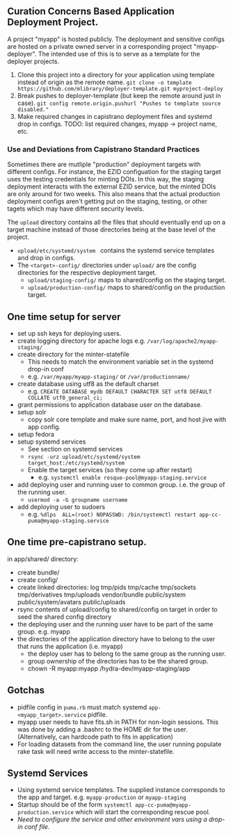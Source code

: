 ## Curation Concerns Based Application Deployment Project.
A project "myapp" is hosted publicly.  The deployment and sensitive configs are hosted on a private owned server in a corresponding project "myapp-deployer".
The intended use of this is to serve as a template for the deployer projects.

1. Clone this project into a directory for your application using template instead of origin as the remote name.
`git clone -o template https://github.com/mlibrary/deployer-template.git myproject-deploy`
2. Break pushes to deployer-template (but keep the remote around just in case).
`git config remote.origin.pushurl "Pushes to template source disabled."` 
3. Make required changes in capistrano deployment files and systemd drop in configs.
TODO: list required changes, myapp -> project name, etc.


### Use and Deviations from Capistrano Standard Practices
Sometimes there are mutliple "production" deployment targets with different configs. For instance, the EZID configuation for the staging target uses the testing credentials
for minting DOIs.  In this way, the staging deployment interacts with the external EZID service, but the minted DOIs are only around for two weeks.
This also means that the actual production deployment configs aren't getting put on the staging, testing, or other tagets which may have different security levels.

The `upload` directory contains all the files that should eventually end up on a target machine instead of those directories being at the base level of the project. 

* `upload/etc/systemd/system ` contains the systemd service templates and drop in configs.
* The `<target>-config/` directories under `upload/` are the config directories for the respective deployment target.
  * `upload/staging-config/` maps to shared/config on the staging target.
  * `upload/production-config/` maps to shared/config on the production target.

## One time setup for server
* set up ssh keys for deploying users.
* create logging directory for apache logs e.g. `/var/log/apache2/myapp-staging/`
* create directory for the minter-statefile
  * This needs to match the environment variable set in the systemd drop-in conf
  * e.g. `/var/myapp/myapp-staging/` or `/var/productionname/`
* create database using utf8 as the default charset
  * e.g. `CREATE DATABASE mydb DEFAULT CHARACTER SET utf8 DEFAULT COLLATE utf8_general_ci;`
* grant permissions to application database user on the database.
* setup solr
  * copy solr core template and make sure name, port, and host jive with app config.
* setup fedora
* setup systemd services
  * See section on systemd services
  * `rsync -urz upload/etc/systemd/system target_host:/etc/systemd/system`
  * Enable the target services (so they come up after restart)
    * e.g. `systemctl enable resque-pool@myapp-staging.service`
* add deploying user and running user to common group.  i.e. the group of the running user.
  * `usermod -a -G groupname username`
* add deploying user to sudoers
  * e.g. `%dlps  ALL=(root) NOPASSWD: /bin/systemctl restart app-cc-puma@myapp-staging.service`

## One time pre-capistrano setup.
in app/shared/ directory:
* create bundle/
* create config/
* create linked directories: log tmp/pids tmp/cache tmp/sockets tmp/derivatives tmp/uploads vendor/bundle public/system public/system/avatars public/uploads
* rsync contents of upload/config to shared/config on target in order to seed the shared config directory
* the deploying user and the running user have to be part of the same group. e.g. myapp
* the directories of the application directory have to belong to the user that runs the application (i.e. myapp)
  * the deploy user has to belong to the same group as the running user.
  * group ownership of the directories has to be the shared group.
  * chown -R myapp:myapp /hydra-dev/myapp-staging/app

## Gotchas
* pidfile config in `puma.rb` must match systemd `app-<myapp_target>.service` pidfile.
* myapp user needs to have fits.sh in PATH for non-login sessions. This was done by adding a .bashrc to the HOME dir for the user. (Alternatively, can hardcode path to fits in application)
* For loading datasets from the command line, the user running populate rake task will need write access to the minter-statefile.

## Systemd Services
* Using systemd service templates. The supplied instance corresponds to the app and target. e.g. `myapp-production` or `myapp-staging`
* Startup should be of the form `systemctl app-cc-puma@myapp-production.service` which will start the corresponding rescue pool.
* *Need to configure the service and other environment vars using a drop-in conf file.*
